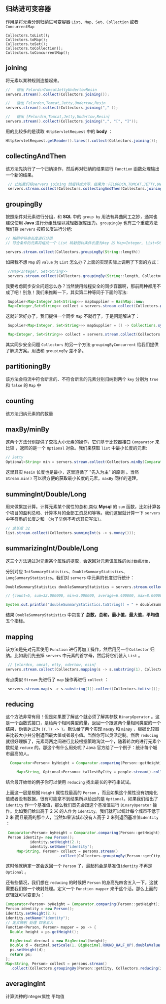 ## 归纳进可变容器

作用是将元素分别归纳进可变容器 `List`、`Map`、`Set`、`Collection` 或者`ConcurrentMap` 

```
Collectors.toList();
Collectors.toMap();
Collectors.toSet();
Collectors.toCollection();
Collectors.toConcurrentMap();
```

##  joining

将元素以某种规则连接起来。

```java
//   输出 FelordcnTomcatJettyUndertowResin
servers.stream().collect(Collectors.joining());

//   输出 Felordcn,Tomcat,Jetty,Undertow,Resin
servers.stream().collect(Collectors.joining("," ));

//   输出 [Felordcn,Tomcat,Jetty,Undertow,Resin]
servers.stream().collect(Collectors.joining(",", "[", "]"));
```

用的比较多的是读取 `HttpServletRequest` 中的 **body** ：

```java
HttpServletRequest.getReader().lines().collect(Collectors.joining());
```

## collectingAndThen

该方法先执行了一个归纳操作，然后再对归纳的结果进行 `Function` 函数处理输出一个新的结果。

```java
 // 比如我们将servers joining 然后转成大写，结果为：FELORDCN,TOMCAT,JETTY,UNDERTOW,RESIN
 servers.stream.collect(Collectors.collectingAndThen(Collectors.joining(","), String::toUpperCase));
```

## groupingBy

按照条件对元素进行分组，和 **SQL** 中的 `group by` 用法有异曲同工之妙，通常也建议使用 **Java** 进行分组处理以减轻数据库压力。`groupingBy` 也有三个重载方法 我们将 `servers` 按照长度进行分组:

```java
// 按照字符串长度进行分组    
// 符合条件的元素将组成一个 List 映射到以条件长度为key 的 Map<Integer, List<String>> 中

servers.stream.collect(Collectors.groupingBy(String::length))
```

如果我不想 `Map` 的 `value` 为 `List` 怎么办？上面的实现实际上调用了下面的方式：

```java
 //Map<Integer, Set<String>>
 servers.stream.collect(Collectors.groupingBy(String::length, Collectors.toSet()))
```

我要考虑同步安全问题怎么办？当然使用线程安全的同步容器啊，那前两种都用不成了吧！别急！我们来推断一下，其实第二种等同于下面的写法:

```java
 Supplier<Map<Integer,Set<String>>> mapSupplier = HashMap::new;
 Map<Integer,Set<String>> collect = servers.stream.collect(Collectors.groupingBy(String::length, mapSupplier, Collectors.toSet()));
```

这就非常好办了，我们提供一个同步 `Map` 不就行了，于是问题解决了：

```java
 Supplier<Map<Integer, Set<String>>> mapSupplier = () -> Collections.synchronizedMap(new HashMap<>());

 Map<Integer, Set<String>> collect = servers.stream.collect(Collectors.groupingBy(String::length, mapSupplier, Collectors.toSet()));
```

其实同步安全问题 `Collectors` 的另一个方法 `groupingByConcurrent` 给我们提供了解决方案。用法和 `groupingBy` 差不多。

## partitioningBy

该方法会将流中符合断言的、不符合断言的元素分别归纳到两个 `key` 分别为 `true` 和 `false` 的 `Map` 中

## counting

该方法归纳元素的的数量

## maxBy/minBy

这两个方法分别提供了查找大小元素的操作，它们基于比较器接口 `Comparator` 来比较 ，返回的是一个 `Optional` 对象。我们来获取 `list` 中最小长度的元素:

```java
// Jetty
Optional<String> min = servers.stream.collect(Collectors.minBy(Comparator.comparingInt(String::length)));
```

这里其实 `Resin` 长度也是最小，这里遵循了 "先入为主" 的原则 。当然 `Stream.min()` 可以很方便的获取最小长度的元素。`maxBy` 同样的道理。

## summingInt/Double/Long

用来做累加计算。计算元素某个属性的总和,类似 **Mysql** 的 `sum` 函数，比如计算各个项目的盈利总和、计算本月的全部工资总和等等。我们这里就计算一下 `servers` 中字符串的长度之和 （为了举例不考虑其它写法）。

```java
// 总长度 32
list.stream.collect(Collectors.summingInt(s -> s.money()));
```

## summarizingInt/Double/Long

这三个方法通过对元素某个属性的提取，会返回对元素该属性的`统计数据对象`，

分别对应 `IntSummaryStatistics`、`DoubleSummaryStatistics`、`LongSummaryStatistics`。我们对 `servers` 中元素的长度进行统计：

```java
DoubleSummaryStatistics doubleSummaryStatistics = servers.stream.collect(Collectors.summarizingDouble(String::length));

// {count=5, sum=32.000000, min=5.000000, average=6.400000, max=8.000000}

System.out.println("doubleSummaryStatistics.toString() = " + doubleSummaryStatistics.toString());
```

结果 `DoubleSummaryStatistics` 中包含了 **总数，总和，最小值，最大值，平均值** 五个指标。

## mapping

该方法是先对元素使用 `Function` 进行再加工操作，然后用另一个`Collector` 归纳。比如我们先去掉 `servers` 中元素的首字母，然后将它们装入 `List` 。

```java
 // [elordcn, omcat, etty, ndertow, esin]
servers.stream.collect(Collectors.mapping(s -> s.substring(1), Collectors.toList()));
```

有点类似 `Stream` 先进行了 `map` 操作再进行 `collect` ：

```java
 servers.stream.map(s -> s.substring(1)).collect(Collectors.toList());
```

## reducing

这个方法非常有用！但是如果要了解这个就必须了解其参数 `BinaryOperator` 。这是一个函数式接口，是给两个相同类型的量，返回一个跟这两个量相同类型的一个结果，伪表达式为 `(T,T) -> T`。默认给了两个实现 `maxBy` 和 `minBy` ，根据比较器来比较大小并分别返回最大值或者最小值。当然你可以灵活定制。然后 `reducing` 就很好理解了，元素两两之间进行比较根据策略淘汰一个，随着轮次的进行元素个数就是 `reduce` 的。那这个有什么用处呢？Java 官方给了一个例子：统计每个城市最高的人。

```java
  Comparator<Person> byHeight = Comparator.comparing(Person::getHeight);

     Map<String, Optional<Person>> tallestByCity = people.stream().collect(Collectors.groupingBy(Person::getCity, Collectors.reducing(BinaryOperator.maxBy(byHeight))));

```

结合最开始给的例子你可以使用 `reducing` 找出最长的字符串试试。

上面这一层是根据 `Height` 属性找最高的 `Person` ，而且如果这个属性没有初始化值或者没有数据，很有可能拿不到结果所以给出的是 `Optional`。如果我们给出了 `identity` 作一个基准值，那么我们首先会跟这个基准值进行 `BinaryOperator` 操作。比如我们给出高于 2 米 的人作为 `identity`。我们就可以统计每个城市不低于 2 米 而且最高的那个人，当然如果该城市没有人高于 2 米则返回基准值`identity` ：

```java
 Comparator<Person> byHeight = Comparator.comparing(Person::getHeight);
 Person identity= new Person();
           identity.setHeight(2.);
           identity.setName("identity");
     Map<String, Person> collect = persons.stream()
                        .collect(Collectors.groupingBy(Person::getCity, Collectors.reducing(identity, BinaryOperator.maxBy(byHeight))));
```

这时候就确定一定会返回一个 `Person` 了，最起码会是基准值`identity` 不再是 `Optional` 。

还有些情况，我们想在 `reducing` 的时候把 `Person` 的身高先四舍五入一下。这就需要我们做一个映射处理。定义一个 `Function mapper` 来干这个活。那么上面的逻辑就可以变更为：

```java
Comparator<Person> byHeight = Comparator.comparing(Person::getHeight);
Person identity = new Person();
identity.setHeight(2.);
identity.setName("identity");
// 定义映射 处理 四舍五入
Function<Person, Person> mapper = ps -> {
  Double height = ps.getHeight();

  BigDecimal decimal = new BigDecimal(height);
  Double d = decimal.setScale(1, BigDecimal.ROUND_HALF_UP).doubleValue();
  ps.setHeight(d);
  return ps;
};
Map<String, Person> collect = persons.stream()
  .collect(Collectors.groupingBy(Person::getCity, Collectors.reducing(identity, mapper, BinaryOperator.maxBy(byHeight))));
```



## averagingInt

计算流种的Integer属性 平均值





